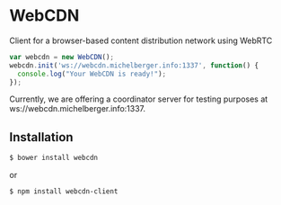 # WebCDN
Client for a browser-based content distribution network using WebRTC

```js
var webcdn = new WebCDN();
webcdn.init('ws://webcdn.michelberger.info:1337', function() {
  console.log("Your WebCDN is ready!");
});
```
Currently, we are offering a coordinator server for testing purposes at ws://webcdn.michelberger.info:1337.

## Installation

```bash
$ bower install webcdn
```

or 

```bash
$ npm install webcdn-client
```

